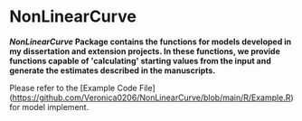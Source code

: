 # NonLinearCurve

***NonLinearCurve* Package contains the functions for models developed in my dissertation and extension projects.  In these functions, we provide functions capable of 'calculating' starting values from the input and generate the estimates described in the manuscripts.**

Please refer to the [Example Code File] (https://github.com/Veronica0206/NonLinearCurve/blob/main/R/Example.R) for model implement. 
